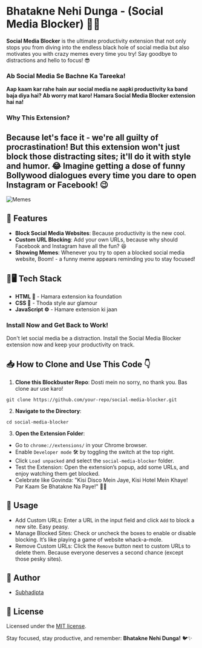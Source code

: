 # Bhatakne Nehi Dunga - (Social Media Blocker) 🚫📱

**Social Media Blocker** is the ultimate productivity extension that not only stops you from diving into the endless black hole of social media but also motivates you with crazy memes every time you try! Say goodbye to distractions and hello to focus! 😎

### **Ab Social Media Se Bachne Ka Tareeka!**

**Aap kaam kar rahe hain aur social media ne aapki productivity ka band baja diya hai? Ab worry mat karo! Hamara Social Media Blocker extension hai na!**


### **Why This Extension?**
Because let's face it - we're all guilty of procrastination! But this extension won't just block those distracting sites; it'll do it with style and humor. 😂 Imagine getting a dose of funny Bollywood dialogues every time you dare to open Instagram or Facebook!  😉
---

![Memes](https://indianmemetemplates.com/wp-content/uploads/2019/01/jor-jor-se-bolke-sabko-scheme-bata-de.jpg)

## 🎉 Features 

- **Block Social Media Websites**: Because productivity is the new cool.
- **Custom URL Blocking**: Add your own URLs, because why should Facebook and Instagram have all the fun? 😆
- **Showing Memes**: Whenever you try to open a blocked social media website, Boom! - a funny meme appears reminding you to stay focused!


## 🔧🖥️ Tech Stack

- **HTML 📄** - Hamara extension ka foundation
- **CSS 🎨** - Thoda style aur glamour
- **JavaScript ⚙️** - Hamare extension ki jaan

### **Install Now and Get Back to Work!**

Don't let social media be a distraction. Install the Social Media Blocker extension now and keep your productivity on track. 

## 📥 How to Clone and Use This Code 👇

1. **Clone this Blockbuster Repo**:
Dosti mein no sorry, no thank you. Bas clone aur use karo!

``` 
git clone https://github.com/your-repo/social-media-blocker.git
```

2. **Navigate to the Directory**:

```
cd social-media-blocker
```

3. **Open the Extension Folder**:

- Go to `chrome://extensions/` in your Chrome browser.
- Enable  `Developer mode` 🛠️ by toggling the switch at the top right.
- Click `Load unpacked` and select the `social-media-blocker` folder.
- Test the Extension: Open the extension’s popup, add some URLs, and enjoy watching them get blocked.
- Celebrate like Govinda: "Kisi Disco Mein Jaye, Kisi Hotel Mein Khaye! Par Kaam Se Bhatakne Na Paye!" 🕺💃

## 🚀 Usage
- Add Custom URLs: Enter a URL in the input field and click `Add` to block a new site. Easy peasy.
- Manage Blocked Sites: Check or uncheck the boxes to enable or disable blocking. It’s like playing a game of website whack-a-mole.
- Remove Custom URLs: Click the `Remove` button next to custom URLs to delete them. Because everyone deserves a second chance (except those pesky sites).

## 🙇 Author
- [Subhadipta](https://www.linkedin.com/in/subhadipta-nayak/)
## 📜 License
Licensed under the [MIT license](https://github.com/nsubhadipta/social-media-blocker/blob/master/LICENSE).



Stay focused, stay productive, and remember: **Bhatakne Nehi Dunga!** 🐦✨
